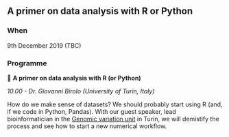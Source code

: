 ## A primer on data analysis with R or Python
 
### When

9th December 2019 (TBC) 

### Programme

:small_blue_diamond: **A primer on data analysis with R (or Python)**

_10.00 - Dr. Giovanni Birolo (University of Turin, Italy)_

How do we make sense of datasets? We should probably start using R (and, if we code in Python, Pandas).
With our guest speaker, lead bioinformatician in the [Genomic variation unit](https://www.iigm.it/site/anteprima.php?id_app=1536&t=approfondimento&m=extra&id=337) in Turin, we will demistify the process and see how to start a new numerical workflow.
